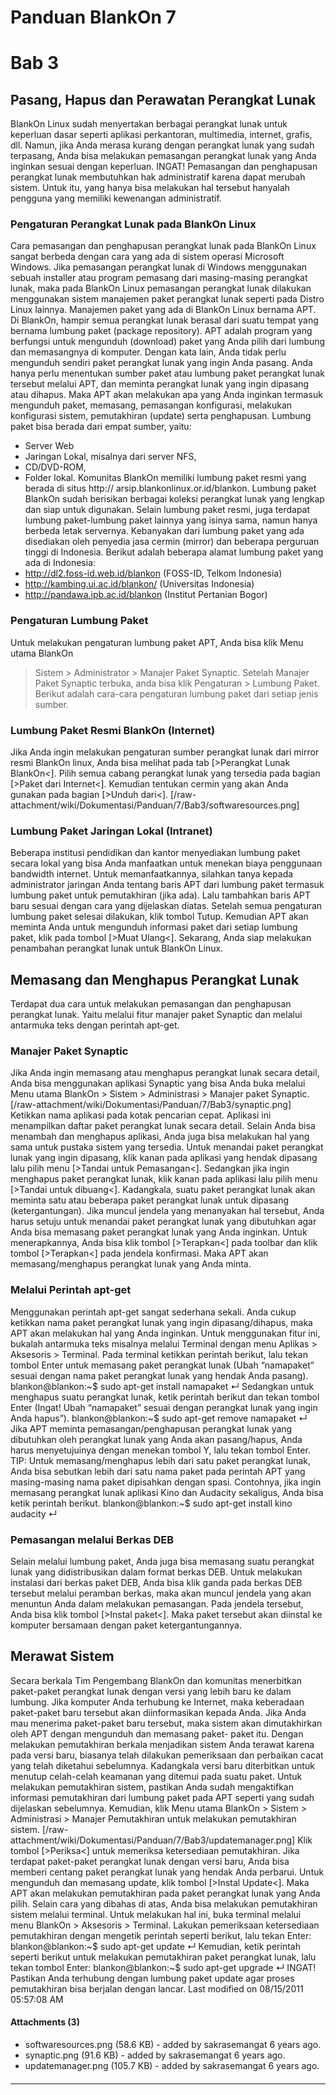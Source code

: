 # Panduan BlankOn 7
# Bab 3
## Pasang, Hapus dan Perawatan Perangkat Lunak
BlankOn Linux sudah menyertakan berbagai perangkat lunak untuk keperluan dasar
seperti aplikasi perkantoran, multimedia, internet, grafis, dll. Namun, jika
Anda merasa kurang dengan perangkat lunak yang sudah terpasang, Anda bisa
melakukan pemasangan perangkat lunak yang Anda inginkan sesuai dengan
keperluan.
     INGAT! Pemasangan dan penghapusan perangkat lunak membutuhkan hak
     administratif karena dapat merubah sistem. Untuk itu, yang hanya bisa
     melakukan hal tersebut hanyalah pengguna yang memiliki kewenangan
     administratif.
### Pengaturan Perangkat Lunak pada BlankOn Linux
Cara pemasangan dan penghapusan perangkat lunak pada BlankOn Linux sangat
berbeda dengan cara yang ada di sistem operasi Microsoft Windows. Jika
pemasangan perangkat lunak di Windows menggunakan sebuah installer atau program
pemasang dari masing-masing perangkat lunak, maka pada BlankOn Linux pemasangan
perangkat lunak dilakukan menggunakan sistem manajemen paket perangkat lunak
seperti pada Distro Linux lainnya. Manajemen paket yang ada di BlankOn Linux
bernama APT.
Di BlankOn, hampir semua perangkat lunak berasal dari suatu tempat yang bernama
lumbung paket (package repository). APT adalah program yang berfungsi untuk
mengunduh (download) paket yang Anda pilih dari lumbung dan memasangnya di
komputer.
Dengan kata lain, Anda tidak perlu mengunduh sendiri paket perangkat lunak yang
ingin Anda pasang. Anda hanya perlu menentukan sumber paket atau lumbung paket
perangkat lunak tersebut melalui APT, dan meminta perangkat lunak yang ingin
dipasang atau dihapus. Maka APT akan melakukan apa yang Anda inginkan termasuk
mengunduh paket, memasang, pemasangan konfigurasi, melakukan konfigurasi
sistem, pemutakhiran (update) serta penghapusan.
Lumbung paket bisa berada dari empat sumber, yaitu:
  * Server Web
  * Jaringan Lokal, misalnya dari server NFS,
  * CD/DVD-ROM,
  * Folder lokal.
Komunitas BlankOn memiliki lumbung paket resmi yang berada di situs ​http://
arsip.blankonlinux.or.id/blankon. Lumbung paket BlankOn sudah berisikan
berbagai koleksi perangkat lunak yang lengkap dan siap untuk digunakan.
Selain lumbung paket resmi, juga terdapat lumbung paket-lumbung paket lainnya
yang isinya sama, namun hanya berbeda letak servernya. Kebanyakan dari lumbung
paket yang ada disediakan oleh penyedia jasa cermin (mirror) dan beberapa
perguruan tinggi di Indonesia. Berikut adalah beberapa alamat lumbung paket
yang ada di Indonesia:
  * ​http://dl2.foss-id.web.id/blankon (FOSS-ID, Telkom Indonesia)
  * ​http://kambing.ui.ac.id/blankon/ (Universitas Indonesia)
  * ​http://pandawa.ipb.ac.id/blankon (Institut Pertanian Bogor)
### Pengaturan Lumbung Paket
Untuk melakukan pengaturan lumbung paket APT, Anda bisa klik Menu utama BlankOn
> Sistem > Administrator > Manajer Paket Synaptic. Setelah Manajer Paket
Synaptic terbuka, anda bisa klik Pengaturan > Lumbung Paket. Berikut adalah
cara-cara pengaturan lumbung paket dari setiap jenis sumber.
### Lumbung Paket Resmi BlankOn (Internet)
Jika Anda ingin melakukan pengaturan sumber perangkat lunak dari mirror resmi
BlankOn linux, Anda bisa melihat pada tab [>Perangkat Lunak BlankOn<]. Pilih
semua cabang perangkat lunak yang tersedia pada bagian [>Paket dari Internet<].
Kemudian tentukan cermin yang akan Anda gunakan pada bagian [>Unduh dari<].
[/raw-attachment/wiki/Dokumentasi/Panduan/7/Bab3/softwaresources.png]
### Lumbung Paket Jaringan Lokal (Intranet)
Beberapa institusi pendidikan dan kantor menyediakan lumbung paket secara lokal
yang bisa Anda manfaatkan untuk menekan biaya penggunaan bandwidth internet.
Untuk memanfaatkannya, silahkan tanya kepada administrator jaringan Anda
tentang baris APT dari lumbung paket termasuk lumbung paket untuk pemutakhiran
(jika ada). Lalu tambahkan baris APT baru sesuai dengan cara yang dijelaskan
diatas.
Setelah semua pengaturan lumbung paket selesai dilakukan, klik tombol Tutup.
Kemudian APT akan meminta Anda untuk mengunduh informasi paket dari setiap
lumbung paket, klik pada tombol [>Muat Ulang<]. Sekarang, Anda siap melakukan
penambahan perangkat lunak untuk BlankOn Linux.
## Memasang dan Menghapus Perangkat Lunak
Terdapat dua cara untuk melakukan pemasangan dan penghapusan perangkat lunak.
Yaitu melalui fitur manajer paket Synaptic dan melalui antarmuka teks dengan
perintah apt-get.
### Manajer Paket Synaptic
Jika Anda ingin memasang atau menghapus perangkat lunak secara detail, Anda
bisa menggunakan aplikasi Synaptic yang bisa Anda buka melalui Menu utama
BlankOn > Sistem > Administrasi > Manajer paket Synaptic.
[/raw-attachment/wiki/Dokumentasi/Panduan/7/Bab3/synaptic.png]
Ketikkan nama aplikasi pada kotak pencarian cepat. Aplikasi ini menampilkan
daftar paket perangkat lunak secara detail. Selain Anda bisa menambah dan
menghapus aplikasi, Anda juga bisa melakukan hal yang sama untuk pustaka sistem
yang tersedia. Untuk menandai paket perangkat lunak yang ingin dipasang, klik
kanan pada aplikasi yang hendak dipasang lalu pilih menu [>Tandai untuk
Pemasangan<]. Sedangkan jika ingin menghapus paket perangkat lunak, klik kanan
pada aplikasi lalu pilih menu [>Tandai untuk dibuang<]. Kadangkala, suatu paket
perangkat lunak akan meminta satu atau beberapa paket perangkat lunak untuk
dipasang (ketergantungan). Jika muncul jendela yang menanyakan hal tersebut,
Anda harus setuju untuk menandai paket perangkat lunak yang dibutuhkan agar
Anda bisa memasang paket perangkat lunak yang Anda inginkan.
Untuk menerapkannya, Anda bisa klik tombol [>Terapkan<] pada toolbar dan klik
tombol [>Terapkan<] pada jendela konfirmasi. Maka APT akan memasang/menghapus
perangkat lunak yang Anda minta.
### Melalui Perintah apt-get
Menggunakan perintah apt-get sangat sederhana sekali. Anda cukup ketikkan nama
paket perangkat lunak yang ingin dipasang/dihapus, maka APT akan melakukan hal
yang Anda inginkan.
Untuk menggunakan fitur ini, bukalah antarmuka teks misalnya melalui Terminal
dengan menu Aplikas > Aksesoris > Terminal.
Pada terminal ketikkan perintah berikut, lalu tekan tombol Enter untuk memasang
paket perangkat lunak (Ubah “namapaket” sesuai dengan nama paket perangkat
lunak yang hendak Anda pasang).
blankon@blankon:~$ sudo apt-get install namapaket ↵
Sedangkan untuk menghapus suatu perangkat lunak, ketik perintah berikut dan
tekan tombol Enter (Ingat! Ubah “namapaket” sesuai dengan perangkat lunak yang
ingin Anda hapus”).
blankon@blankon:~$ sudo apt-get remove namapaket ↵
Jika APT meminta pemasangan/penghapusan perangkat lunak yang dibutuhkan oleh
perangkat lunak yang Anda akan pasang/hapus, Anda harus menyetujuinya dengan
menekan tombol Y, lalu tekan tombol Enter.
     TIP: Untuk memasang/menghapus lebih dari satu paket perangkat lunak,
     Anda bisa sebutkan lebih dari satu nama paket pada perintah APT yang
     masing-masing nama paket dipisahkan dengan spasi. Contohnya, jika
     ingin memasang perangkat lunak aplikasi Kino dan Audacity sekaligus,
     Anda bisa ketik perintah berikut.
blankon@blankon:~$ sudo apt-get install kino audacity ↵
### Pemasangan melalui Berkas DEB
Selain melalui lumbung paket, Anda juga bisa memasang suatu perangkat lunak
yang didistribusikan dalam format berkas DEB. Untuk melakukan instalasi dari
berkas paket DEB, Anda bisa klik ganda pada berkas DEB tersebut melalui
peramban berkas, maka akan muncul jendela yang akan menuntun Anda dalam
melakukan pemasangan.
Pada jendela tersebut, Anda bisa klik tombol [>Instal paket<]. Maka paket
tersebut akan diinstal ke komputer bersamaan dengan paket ketergantungannya.
## Merawat Sistem
Secara berkala Tim Pengembang BlankOn dan komunitas menerbitkan paket-paket
perangkat lunak dengan versi yang lebih baru ke dalam lumbung. Jika komputer
Anda terhubung ke Internet, maka keberadaan paket-paket baru tersebut akan
diinformasikan kepada Anda. Jika Anda mau menerima paket-paket baru tersebut,
maka sistem akan dimutakhirkan oleh APT dengan mengunduh dan memasang paket-
paket itu.
Dengan melakukan pemutakhiran berkala menjadikan sistem Anda terawat karena
pada versi baru, biasanya telah dilakukan pemeriksaan dan perbaikan cacat yang
telah diketahui sebelumnya. Kadangkala versi baru diterbitkan untuk menutup
celah-celah keamanan yang ditemui pada suatu paket.
Untuk melakukan pemutakhiran sistem, pastikan Anda sudah mengaktifkan informasi
pemutakhiran dari lumbung paket pada APT seperti yang sudah dijelaskan
sebelumnya. Kemudian, klik Menu utama BlankOn > Sistem > Administrasi > Manajer
Pemutakhiran untuk melakukan pemutakhiran sistem.
[/raw-attachment/wiki/Dokumentasi/Panduan/7/Bab3/updatemanager.png]
Klik tombol [>Periksa<] untuk memeriksa ketersediaan pemutakhiran. Jika
terdapat paket-paket perangkat lunak dengan versi baru, Anda bisa memberi
centang paket perangkat lunak yang hendak Anda perbarui. Untuk mengunduh dan
memasang update, klik tombol [>Instal Update<]. Maka APT akan melakukan
pemutakhiran pada paket perangkat lunak yang Anda pilih.
Selain cara yang dibahas di atas, Anda bisa melakukan pemutakhiran sistem
melalui terminal. Untuk melakukan hal ini, buka terminal melalui menu BlankOn >
Aksesoris > Terminal. Lakukan pemeriksaan ketersediaan pemutakhiran dengan
mengetik perintah seperti berikut, lalu tekan Enter:
blankon@blankon:~$ sudo apt-get update ↵
Kemudian, ketik perintah seperti berikut untuk melakukan pemutakhiran paket
perangkat lunak, lalu tekan tombol Enter:
blankon@blankon:~$ sudo apt-get upgrade ↵
     INGAT! Pastikan Anda terhubung dengan lumbung paket update agar
     proses pemutakhiran bisa berjalan dengan lancar.
Last modified on 08/15/2011 05:57:08 AM
#### Attachments (3)
  * softwaresources.png​ (58.6 KB) - added by sakrasemangat 6 years ago.
  * synaptic.png​ (91.6 KB) - added by sakrasemangat 6 years ago.
  * updatemanager.png​ (105.7 KB) - added by sakrasemangat 6 years ago.
#### 
    
 
 
 
 
 
---
 
